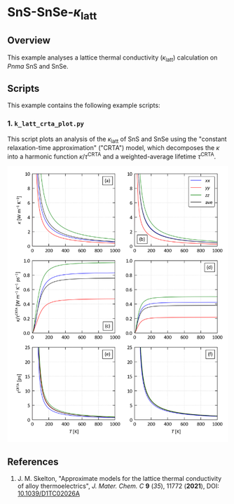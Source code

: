 # SnS-SnSe-<i>&kappa;</i><sub>latt</sub>


## Overview

This example analyses a lattice thermal conductivity (<i>&kappa;</i><sub>latt</sub>) calculation on *Pnma* SnS and SnSe.


## Scripts

This example contains the following example scripts:


### 1. `k_latt_crta_plot.py`

This script plots an analysis of the <i>&kappa;</i><sub>latt</sub> of SnS and SnSe using the "constant relaxation-time approximation" ("CRTA") model, which decomposes the <i>&kappa;</i> into a harmonic function <i>&kappa;</i>/<i>&tau;</i><sup>CRTA</sup> and a weighted-average lifetime <i>&tau;</i><sup>CRTA</sup>.

<p align="center"><img src="k_latt_crta_plot.png" width="567"></p>


## References

1. J. M. Skelton,
   "Approximate models for the lattice thermal conductivity of alloy thermoelectrics",
   *J. Mater. Chem. C* **9** (*35*), 11772 (**2021**), DOI: <a href="https://doi.org/10.1039/D1TC02026A" target="_blank">10.1039/D1TC02026A</a>
